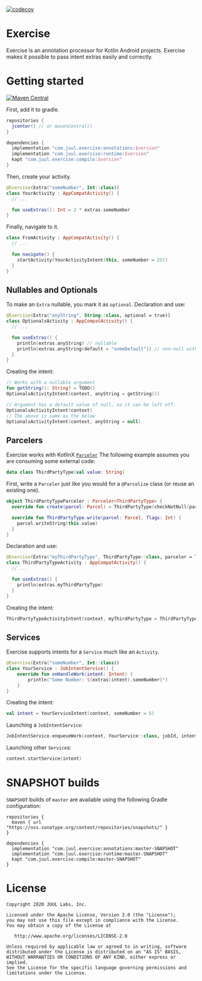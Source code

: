 [![codecov](https://codecov.io/gh/JuulLabs/exercise/branch/master/graph/badge.svg)](https://codecov.io/gh/JuulLabs/exercise)

# Exercise

Exercise is an annotation processor for Kotlin Android projects.
Exercise makes it possible to pass intent extras easily and correctly.

# Getting started

[![Maven Central](https://maven-badges.herokuapp.com/maven-central/com.juul.exercise/compile/badge.svg)](https://maven-badges.herokuapp.com/maven-central/com.juul.exercise/compile)

First, add it to gradle.

```gradle
repositories {
  jcenter() // or mavenCentral()
}

dependencies {
  implementation "com.juul.exercise:annotations:$version"
  implementation "com.juul.exercise:runtime:$version"
  kapt "com.juul.exercise:compile:$version"
}
```

Then, create your activity.

```kotlin
@Exercise(Extra("someNumber", Int::class))
class YourActivity : AppCompatActivity() {
  // ...

  fun useExtras(): Int = 2 * extras.someNumber
}
```

Finally, navigate to it.

```kotlin
class FromActivity : AppCompatActivity() {
  // ...

  fun navigate() {
    startActivity(YourActivityIntent(this, someNumber = 25))
  }
}
```

## Nullables and Optionals

To make an `Extra` nullable, you mark it as `optional`. Declaration and use:

```kotlin
@Exercise(Extra("anyString", String::class, optional = true))
class OptionalsActivity : AppCompatActivity() {
  // ...

  fun useExtras() {
    println(extras.anyString) // nullable
    println(extras.anyString(default = "someDefault")) // non-null with function call
  }
}
```

Creating the intent:

```kotlin
// Works with a nullable argument
fun getString(): String? = TODO()
OptionalsActivityIntent(context, anyString = getString())

// Argument has a default value of null, so it can be left off.
OptionalsActivityIntent(context)
// The above is same as the below
OptionalsActivityIntent(context, anyString = null)
```

## Parcelers

Exercise works with KotlinX [`Parceler`](https://kotlinlang.org/docs/reference/compiler-plugins.html#custom-parcelers) The following example assumes you are consuming some external code:

```kotlin
data class ThirdPartyType(val value: String)
```

First, write a `Parceler` just like you would for a `@Parcelize` class (or reuse an existing one).

```kotlin
object ThirdPartyTypeParceler : Parceler<ThirdPartyType> {
  override fun create(parcel: Parcel) = ThirdPartyType(checkNotNull(parcel.readString()))

  override fun ThirdPartyType.write(parcel: Parcel, flags: Int) {
    parcel.writeString(this.value)
  }
}
```

Declaration and use:

```kotlin
@Exercise(Extra("myThirdPartyType", ThirdPartyType::class, parceler = ThirdPartyTypeParceler::class))
class ThirdPartyTypeActivity : AppCompatActivity() {
  // ...

  fun useExtras() {
    println(extras.myThirdPartyType)
  }
}
```

Creating the intent:

```kotlin
ThirdPartyTypeActivityIntent(context, myThirdPartyType = ThirdPartyType("Some string"))
```

## Services

Exercise supports intents for a `Service` much like an `Activity`.

```kotlin
@Exercise(Extra("someNumber", Int::class))
class YourService : JobIntentService() {
    override fun onHandleWork(intent: Intent) {
        println("Some Number: ${extras(intent).someNumber}")
    }
}
```

Creating the intent:

```kotlin
val intent = YourServiceIntent(context, someNumber = 5)
```

Launching a `JobIntentService`:

```kotlin
JobIntentService.enqueueWork(context, YourService::class, jobId, intent)
```

Launching other `Service`s:

```kotlin
context.startService(intent)
```

# SNAPSHOT builds

`SNAPSHOT` builds of `master` are available using the following Gradle configuration:

```
repositories {
  maven { url "https://oss.sonatype.org/content/repositories/snapshots/" }
}

dependencies {
  implementation "com.juul.exercise:annotations:master-SNAPSHOT"
  implementation "com.juul.exercise:runtime:master-SNAPSHOT"
  kapt "com.juul.exercise:compile:master-SNAPSHOT"
}
```

# License

```
Copyright 2020 JUUL Labs, Inc.

Licensed under the Apache License, Version 2.0 (the "License");
you may not use this file except in compliance with the License.
You may obtain a copy of the License at

   http://www.apache.org/licenses/LICENSE-2.0

Unless required by applicable law or agreed to in writing, software
distributed under the License is distributed on an "AS IS" BASIS,
WITHOUT WARRANTIES OR CONDITIONS OF ANY KIND, either express or implied.
See the License for the specific language governing permissions and
limitations under the License.
```

